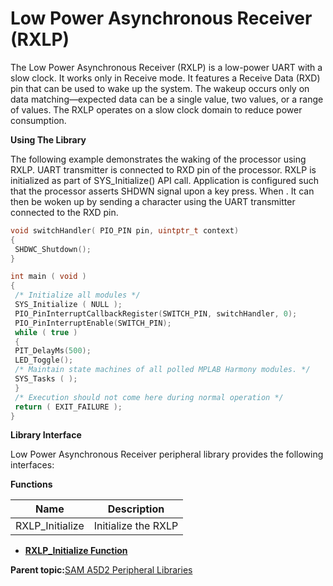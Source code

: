 # Low Power Asynchronous Receiver \(RXLP\)

The Low Power Asynchronous Receiver \(RXLP\) is a low-power UART with a slow clock. It works only in Receive mode. It features a Receive Data \(RXD\) pin that can be used to wake up the system. The wakeup occurs only on data matching—expected data can be a single value, two values, or a range of values. The RXLP operates on a slow clock domain to reduce power consumption.

**Using The Library**

The following example demonstrates the waking of the processor using RXLP. UART transmitter is connected to RXD pin of the processor. RXLP is initialized as part of SYS\_Initialize\(\) API call. Application is configured such that the processor asserts SHDWN signal upon a key press. When . It can then be woken up by sending a character using the UART transmitter connected to the RXD pin.

```c
void switchHandler( PIO_PIN pin, uintptr_t context)
{
 SHDWC_Shutdown();
}

int main ( void )
{
 /* Initialize all modules */
 SYS_Initialize ( NULL );
 PIO_PinInterruptCallbackRegister(SWITCH_PIN, switchHandler, 0);
 PIO_PinInterruptEnable(SWITCH_PIN);
 while ( true )
 {
 PIT_DelayMs(500);
 LED_Toggle();
 /* Maintain state machines of all polled MPLAB Harmony modules. */
 SYS_Tasks ( );
 }
 /* Execution should not come here during normal operation */
 return ( EXIT_FAILURE );
}
```

**Library Interface**

Low Power Asynchronous Receiver peripheral library provides the following interfaces:

**Functions**

|Name|Description|
|----|-----------|
|RXLP\_Initialize|Initialize the RXLP|

-   **[RXLP\_Initialize Function](GUID-F49ECDC1-11A5-431E-8A2E-6ACD5EFBBD97.md)**  


**Parent topic:**[SAM A5D2 Peripheral Libraries](GUID-F6605EDC-FC71-4081-8560-0C1681C1FA8D.md)

